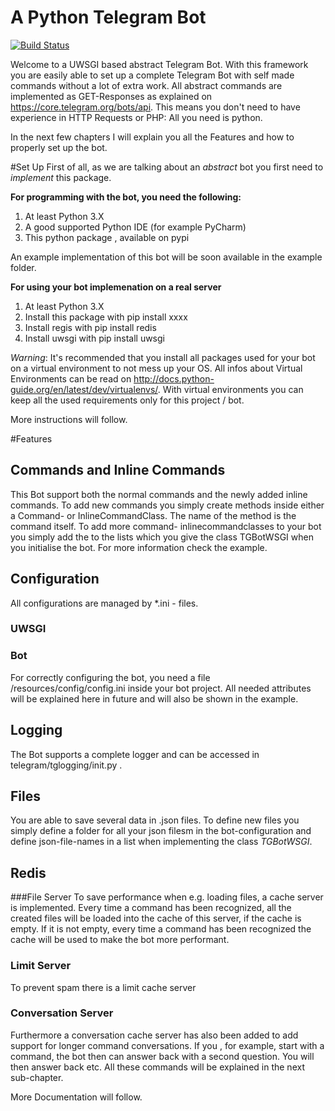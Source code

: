 # A Python Telegram Bot
[![Build Status](https://travis-ci.org/T-Eberle/tgbot.svg?branch=master)](https://travis-ci.org/T-Eberle/tgbot)

Welcome to a UWSGI based abstract Telegram Bot. With this framework you are easily able to set up a complete Telegram Bot with self made commands without a lot of extra work. All abstract commands are implemented as GET-Responses as explained on https://core.telegram.org/bots/api. This means you don't need to have experience in HTTP Requests or PHP: All you need is python.

In the next few chapters I will explain you all the Features and how to properly set up the bot.


#Set Up
First of all, as we are talking about an *abstract* bot you first need to *implement* this package.

**For programming with the bot, you need the following:**

1. At least Python 3.X
2. A good supported Python IDE (for example PyCharm)
3. This python package , available on pypi

An example implementation of this bot will be soon available in the example folder.

**For using your bot implemenation on a real server**

1. At least Python 3.X
2. Install this package with pip install xxxx
3. Install regis with pip install redis
3. Install uwsgi with pip install uwsgi

*Warning*: It's recommended that you install all packages used for your bot on a virtual environment to not mess up your OS. All infos about Virtual Environments can be read on http://docs.python-guide.org/en/latest/dev/virtualenvs/. With virtual environments you can keep all the used requirements only for this project / bot.

More instructions will follow.

#Features
## Commands and Inline Commands

This Bot support both the normal commands and the newly added inline commands. To add new commands you simply create methods inside either a Command- or InlineCommandClass. The name of the method is the command itself. To add more command- inlinecommandclasses to your bot you simply add the to the lists which you give the class TGBotWSGI when you initialise the bot. For more information check the example.

## Configuration

All configurations are managed by *.ini - files. 

### UWSGI

### Bot

For correctly configuring the bot, you need a file /resources/config/config.ini inside your bot project. All needed attributes will be explained here in future and will also be shown in the example.

## Logging

The Bot supports a complete logger and can be accessed in telegram/tglogging/init.py .

## Files

You are able to save several data in .json files. To define new files you simply define a folder for all your json filesm in the bot-configuration and define json-file-names in a list when implementing the class *TGBotWSGI*.

## Redis

###File Server
To save performance when e.g. loading files, a cache server is implemented. Every time a command has been recognized, all the created files will be loaded into the cache of this server, if the cache is empty. If it is not empty, every time a command has been recognized the cache will be used to make the bot more performant.

### Limit Server
To prevent spam there is a limit cache server


### Conversation Server
Furthermore a conversation cache server has also been added to add support for longer command conversations. If you , for example, start with a command, the bot then can answer back with a second question. You will then answer back etc. All these commands will be explained in the next sub-chapter.


More Documentation will follow.



